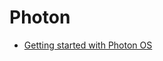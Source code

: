 # Photon

- [Getting started with Photon OS](https://vmguru.com/2018/10/getting-started-with-photon-os/)
